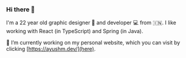 ### Hi there 👋

I'm a 22 year old graphic designer 🎨 and developer 💻 from 🇮🇳.
I like working with React (in TypeScript) and Spring (in Java).

🔭 I’m currently working on my personal website, which you can visit by clicking [https://ayushm.dev/](here).

<!--
**PrunedNeuron/PrunedNeuron** is a ✨ _special_ ✨ repository because its `README.md` (this file) appears on your GitHub profile.

Here are some ideas to get you started:

- 🔭 I’m currently working on ...
- 🌱 I’m currently learning ...
- 👯 I’m looking to collaborate on ...
- 🤔 I’m looking for help with ...
- 💬 Ask me about ...
- 📫 How to reach me: ...
- 😄 Pronouns: ...
- ⚡ Fun fact: ...
-->
